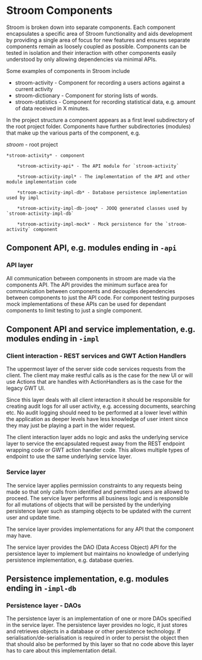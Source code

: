 # Stroom Components

Stroom is broken down into separate components. Each component encapsulates a specific area of Stroom functionality and aids development by providing a single area of focus for new features and ensures separate components remain as loosely coupled as possible. Components can be tested in isolation and their interaction with other components easily understood by only allowing dependencies via minimal APIs.

Some examples of components in Stroom include
* stroom-activity - Component for recording a users actions against a current activity
* stroom-dictionary - Component for storing lists of words.
* stroom-statistics - Component for recording statistical data, e.g. amount of data received in X minutes.

In the project structure a component appears as a first level subdirectory of the root project folder. Components have further subdirectories (modules) that make up the various parts of the component, e.g.

*stroom* - root project

    *stroom-activity* - component
    
        *stroom-activity-api* - The API module for `stroom-activity`
        
        *stroom-activity-impl* - The implementation of the API and other module implementation code
        
        *stroom-activity-impl-db* - Database persistence implementation used by impl
        
        *stroom-activity-impl-db-jooq* - JOOQ generated classes used by `stroom-activity-impl-db`
        
        *stroom-activity-impl-mock* - Mock persistence for the `stroom-activity` component

## Component API, e.g. modules ending in `-api`

### API layer

All communication between components in stroom are made via the components API. The API provides the minimum surface area for communication between components and decouples dependencies between components to just the API code. For component testing purposes mock implementations of these APIs can be used for dependant components to limit testing to just a single component.

## Component API and service implementation, e.g. modules ending in `-impl`

### Client interaction - REST services and GWT Action Handlers

The uppermost layer of the server side code services requests from the client. The client may make restful calls as is the case for the new UI or will use Actions that are handles with ActionHandlers as is the case for the legacy GWT UI.

Since this layer deals with all client interaction it should be responsible for creating audit logs for all user activity, e.g. accessing documents, searching etc. No audit logging should need to be performed at a lower level within the application as deeper levels have less knowledge of user intent since they may just be playing a part in the wider request.

The client interaction layer adds no logic and asks the underlying service layer to service the encapsulated request away from the REST endpoint wrapping code or GWT action handler code. This allows multiple types of endpoint to use the same underlying service layer.

### Service layer

The service layer applies permission constraints to any requests being made so that only calls from identified and permitted users are allowed to proceed. The service layer performs all business logic and is responsible for all mutations of objects that will be persisted by the underlying persistence layer such as stamping objects to be updated with the current user and update time.

The service layer provides implementations for any API that the component may have.

The service layer provides the DAO (Data Access Object) API for the persistence layer to implement but maintains no knowledge of underlying persistence implementation, e.g. database queries.

## Persistence implementation, e.g. modules ending in `-impl-db`

### Persistence layer - DAOs

The persistence layer is an implementation of one or more DAOs specified in the service layer. The persistence layer provides no logic, it just stores and retrieves objects in a database or other persistence technology. If serialisation/de-serialisation is required in order to persist the object then that should also be performed by this layer so that no code above this layer has to care about this implementation detail.

